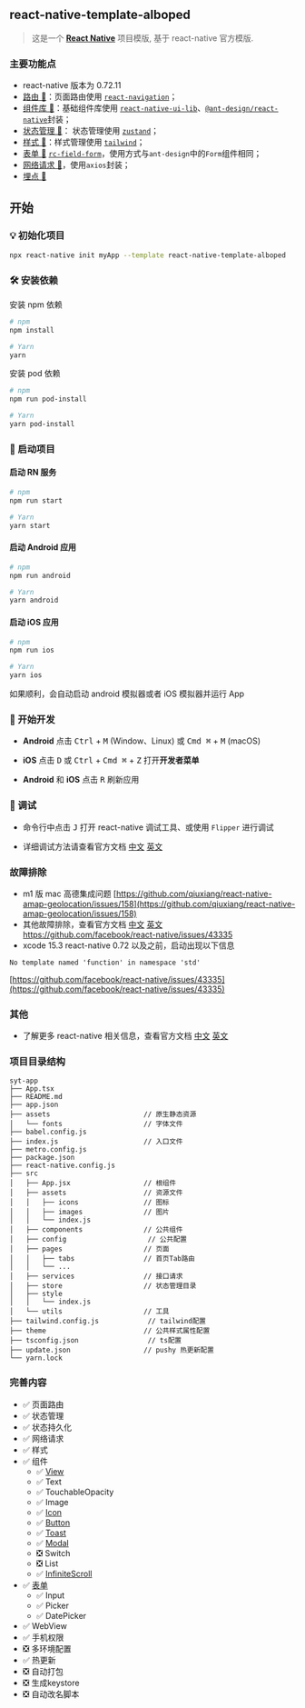 ## react-native-template-alboped

> 这是一个 [**React Native**](https://reactnative.dev) 项目模版, 基于 react-native 官方模版.

### 主要功能点

- react-native 版本为 0.72.11
- [路由 📖](./src/navigation/index.md)：页面路由使用 [`react-navigation`](https://reactnavigation.org/)；
- [组件库 📖](./src/components/index.md)：基础组件库使用 [`react-native-ui-lib`](https://wix.github.io/react-native-ui-lib)、[`@ant-design/react-native`](https://rn.mobile.ant.design/)封装；
- [状态管理 📖](src/store/index.md)： 状态管理使用 [`zustand`](https://github.com/pmndrs/zustand)；
- [样式 📖](./src/style/index.md)：样式管理使用 [`tailwind`](https://tailwind.nodejs.cn/)；
- [表单 📖](src/components/form/index.md) [`rc-field-form`](https://github.com/react-component/field-form)，使用方式与`ant-design`中的`Form`组件相同；
- [网络请求 📖](src/utils/request/index.md)，使用`axios`封装；
- [埋点 📖](src/utils/analytics/index.md)

## 开始

### 💡 初始化项目

```bash
npx react-native init myApp --template react-native-template-alboped
```

### 🛠️ 安装依赖

安装 npm 依赖

```bash
# npm
npm install

# Yarn
yarn
```

安装 pod 依赖

```bash
# npm
npm run pod-install

# Yarn
yarn pod-install
```

### 🚀 启动项目

#### 启动 RN 服务

```bash
# npm
npm run start

# Yarn
yarn start
```

#### 启动 Android 应用

```bash
# npm
npm run android

# Yarn
yarn android
```

#### 启动 iOS 应用

```bash
# npm
npm run ios

# Yarn
yarn ios
```

如果顺利，会自动启动 android 模拟器或者 iOS 模拟器并运行 App

### 🎉 开始开发

- **Android** 点击 <kbd>Ctrl</kbd> + <kbd>M</kbd> (Window、Linux) 或 <kbd>Cmd ⌘</kbd> + <kbd>M</kbd> (macOS)

- **iOS** 点击 <kbd>D</kbd> 或 <kbd>Ctrl</kbd> + <kbd>Cmd ⌘</kbd> + <kbd>Z</kbd> 打开**开发者菜单**

- **Android** 和 **iOS** 点击 <kbd>R</kbd> 刷新应用

### 🔧 调试

- 命令行中点击 <kbd>J</kbd> 打开 react-native 调试工具、或使用 `Flipper` 进行调试

- 详细调试方法请查看官方文档 [中文](https://rn.nodejs.cn/docs/debugging) [英文](https://reactnative.dev/docs/debugging)

### 故障排除

- m1 版 mac 高德集成问题 [https://github.com/qiuxiang/react-native-amap-geolocation/issues/158](https://github.com/qiuxiang/react-native-amap-geolocation/issues/158)
- 其他故障排除，查看官方文档 [中文](https://rn.nodejs.cn/docs/troubleshooting) [英文](https://reactnative.dev/docs/troubleshooting)
  https://github.com/facebook/react-native/issues/43335
- xcode 15.3 react-native 0.72 以及之前，启动出现以下信息

```shell
No template named 'function' in namespace 'std'
```

[https://github.com/facebook/react-native/issues/43335](https://github.com/facebook/react-native/issues/43335)

### 其他

- 了解更多 react-native 相关信息，查看官方文档 [中文](https://rn.nodejs.cn/) [英文](https://reactnative.dev/)

### 项目目录结构

```
syt-app
├── App.tsx
├── README.md
├── app.json
├── assets                       // 原生静态资源
│   └── fonts                    // 字体文件
├── babel.config.js
├── index.js                     // 入口文件
├── metro.config.js
├── package.json
├── react-native.config.js
├── src
│   ├── App.jsx                  // 根组件
│   ├── assets                   // 资源文件
│   │   ├── icons                // 图标
│   │   ├── images               // 图片
│   │   └── index.js
│   ├── components               // 公共组件
│   ├── config                    // 公共配置
│   ├── pages                    // 页面
│   │   ├── tabs                 // 首页Tab路由
│   │   └── ...
│   ├── services                 // 接口请求
│   ├── store                    // 状态管理目录
│   ├── style
│   │   └── index.js
│   └── utils                    // 工具
├── tailwind.config.js            // tailwind配置
├── theme                        // 公共样式属性配置
├── tsconfig.json                 // ts配置
├── update.json                  // pushy 热更新配置
└── yarn.lock
```

### 完善内容

- ✅ 页面路由
- ✅ 状态管理
- ✅ 状态持久化
- ✅ 网络请求
- ✅ 样式
- ✅ 组件
  - ✅ [View](./src/components/view/index.md)
  - ✅ Text
  - ✅ TouchableOpacity
  - ✅ Image
  - ✅ [Icon](./src/components/icon/index.md)
  - ✅ [Button](./src/components/button/index.md)
  - ✅ [Toast](./src/components/toast/index.md)
  - ✅ [Modal](./src/components/modal/index.md)
  - ❎ Switch
  - ❎ List
  - ✅ [InfiniteScroll](./src/components/infinite-scroll/index.md)
- ✅ [表单](./src/components/form/index.md)
  - ✅ Input
  - ✅ Picker
  - ✅ DatePicker
- ✅ WebView
- ✅ 手机权限
- ❎ 多环境配置
- ✅ 热更新
- ❎ 自动打包
- ❎ 生成keystore
- ❎ 自动改名脚本
